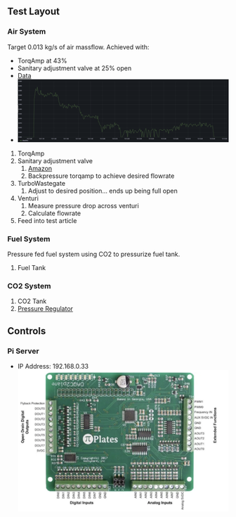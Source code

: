 
## Test Layout

### Air System
Target 0.013 kg/s of air massflow. Achieved with:
- TorqAmp at 43%
- Sanitary adjustment valve at 25% open
- [Data](http://192.168.0.101:3000/d/p8P4tKFIk/bts?orgId=1&from=1704928254450&to=1704928422097)
- ![alt text](airTest.png)

1. TorqAmp
2. Sanitary adjustment valve
   1. [Amazon](https://www.amazon.com/gp/product/B087NHXSTX/ref=ppx_yo_dt_b_asin_title_o00_s00?ie=UTF8&psc=1)
   2. Backpressure torqamp to achieve desired flowrate
3. TurboWastegate
   1. Adjust to desired position... ends up being full open
4. Venturi
   1. Measure pressure drop across venturi
   2. Calculate flowrate
5. Feed into test article

### Fuel System
Pressure fed fuel system using CO2 to pressurize fuel tank.
1. Fuel Tank

### CO2 System
1. CO2 Tank
2. [Pressure Regulator](https://www.omega.com/en-us/control-monitoring/controllers/pressure-regulators/ip610/p/IP610-0120)


## Controls
### Pi Server
- IP Address: 192.168.0.33
![alt text](PiDAQ2.png)